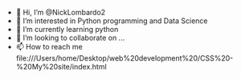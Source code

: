 - 👋 Hi, I’m @NickLombardo2
- 👀 I’m interested in Python programming and Data Science 
- 🌱 I’m currently learning python 
- 💞️ I’m looking to collaborate on ...
- 📫 How to reach me file:///Users/home/Desktop/web%20development%20/CSS%20-%20My%20site/index.html

<!---
NickLombardo2/NickLombardo2 is a ✨ special ✨ repository because its `README.md` (this file) appears on your GitHub profile.
You can click the Preview link to take a look at your changes.
--->
